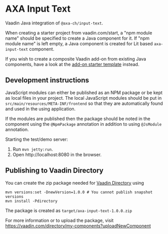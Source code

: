 # AXA Input Text

Vaadin Java integration of `@axa-ch/input-text`.

When creating a starter project from vaadin.com/start, a "npm module name" should be 
specified to create a Java component for it. If "npm module name" is left empty, a Java
component is created for Lit based `axa-input-text` component.

If you wish to create a composite Vaadin add-on from existing Java components, have 
a look at the [add-on starter template](https://github.com/vaadin/addon-starter-flow) instead.

## Development instructions

JavaScript modules can either be published as an NPM package or be kept as local 
files in your project. The local JavaScript modules should be put in 
`src/main/resources/META-INF/frontend` so that they are automatically found and 
used in the using application.

If the modules are published then the package should be noted in the component 
using the `@NpmPackage` annotation in addition to using `@JsModule` annotation.


Starting the test/demo server:
1. Run `mvn jetty:run`.
2. Open http://localhost:8080 in the browser.

## Publishing to Vaadin Directory

You can create the zip package needed for [Vaadin Directory](https://vaadin.com/directory/) using
```
mvn versions:set -DnewVersion=1.0.0 # You cannot publish snapshot versions 
mvn install -Pdirectory
```

The package is created as `target/axa-input-text-1.0.0.zip`

For more information or to upload the package, visit https://vaadin.com/directory/my-components?uploadNewComponent
